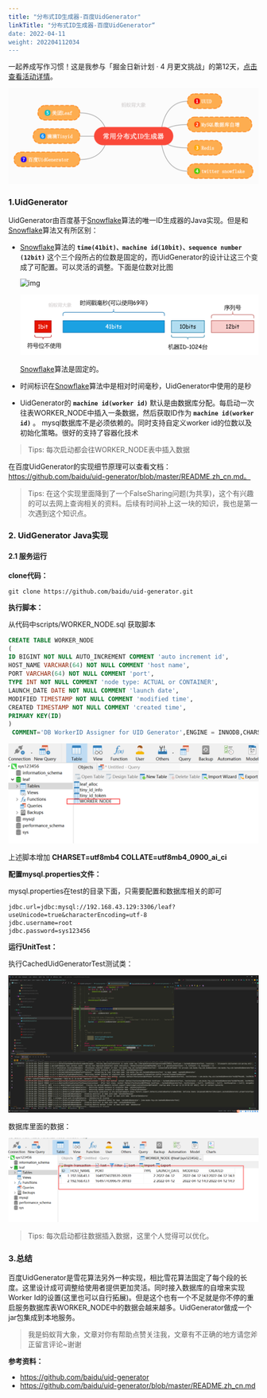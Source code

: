 ```yaml
---
title: "分布式ID生成器-百度UidGenerator"
linkTitle: "分布式ID生成器-百度UidGenerator“
date: 2022-04-11
weight: 202204112034
---
```


一起养成写作习惯！这是我参与「掘金日新计划 · 4 月更文挑战」的第12天，[点击查看活动详情](https://juejin.cn/post/7080800226365145118)。

![常用分布式ID生成器](https://raw.githubusercontent.com/mxsm/picture/main/architecture/Distributed%20ID-Generation%E5%B8%B8%E7%94%A8%E5%88%86%E5%B8%83%E5%BC%8FID%E7%94%9F%E6%88%90%E5%99%A8.png)

### 1.UidGenerator

UidGenerator由百度基于[Snowflake](https://github.com/twitter/snowflake)算法的唯一ID生成器的Java实现。但是和[Snowflake](https://github.com/twitter/snowflake)算法又有所区别：

- [Snowflake](https://github.com/twitter/snowflake)算法的 **`time(41bit)、machine id(10bit)、sequence number (12bit)`** 这个三个段所占的位数是固定的，而UidGenerator的设计让这三个变成了可配置。可以灵活的调整。下面是位数对比图

  ![img](https://raw.githubusercontent.com/baidu/uid-generator/master/doc/snowflake.png)

  ![雪花算法ID的结构](https://raw.githubusercontent.com/mxsm/picture/main/architecture/雪花算法ID的结构.png)

  [Snowflake](https://github.com/twitter/snowflake)算法是固定的。

- 时间标识在[Snowflake](https://github.com/twitter/snowflake)算法中是相对时间毫秒，UidGenerator中使用的是秒

- UidGenerator的 **`machine id(worker id)`** 默认是由数据库分配。每启动一次往表WORKER_NODE中插入一条数据，然后获取ID作为 **`machine id(worker id)`** 。 mysql数据库不是必须依赖的。同时支持自定义worker id的位数以及初始化策略。很好的支持了容器化技术

> Tips: 每次启动都会往WORKER_NODE表中插入数据

在百度UidGenerator的实现细节原理可以查看文档：https://github.com/baidu/uid-generator/blob/master/README.zh_cn.md。

> Tips: 在这个实现里面降到了一个FalseSharing问题(为共享)，这个有兴趣的可以去网上查询相关的资料。后续有时间补上这一块的知识，我也是第一次遇到这个知识点。

### 2. UidGenerator Java实现

#### 2.1 服务运行

**clone代码：**

```shell
git clone https://github.com/baidu/uid-generator.git
```

**执行脚本：**

从代码中scripts/WORKER_NODE.sql 获取脚本

```sql
CREATE TABLE WORKER_NODE
(
ID BIGINT NOT NULL AUTO_INCREMENT COMMENT 'auto increment id',
HOST_NAME VARCHAR(64) NOT NULL COMMENT 'host name',
PORT VARCHAR(64) NOT NULL COMMENT 'port',
TYPE INT NOT NULL COMMENT 'node type: ACTUAL or CONTAINER',
LAUNCH_DATE DATE NOT NULL COMMENT 'launch date',
MODIFIED TIMESTAMP NOT NULL COMMENT 'modified time',
CREATED TIMESTAMP NOT NULL COMMENT 'created time',
PRIMARY KEY(ID)
)
 COMMENT='DB WorkerID Assigner for UID Generator',ENGINE = INNODB,CHARSET=utf8mb4 COLLATE=utf8mb4_0900_ai_ci;
```

![image-20220412222650552](https://raw.githubusercontent.com/mxsm/picture/main/architecture/image-20220412222650552.png)

上述脚本增加  **CHARSET=utf8mb4 COLLATE=utf8mb4_0900_ai_ci**

**配置mysql.properties文件：**

mysql.properties在test的目录下面，只需要配置和数据库相关的即可

```properties
jdbc.url=jdbc:mysql://192.168.43.129:3306/leaf?useUnicode=true&characterEncoding=utf-8
jdbc.username=root
jdbc.password=sys123456
```

**运行UnitTest：**

执行CachedUidGeneratorTest测试类：

![image-20220412224113321](https://raw.githubusercontent.com/mxsm/picture/main/architecture/image-20220412224113321.png)

数据库里面的数据：

![image-20220412224149930](https://raw.githubusercontent.com/mxsm/picture/main/architecture/image-20220412224149930.png)

> Tips: 每次启动都往数据插入数据，这里个人觉得可以优化。

### 3.总结

百度UidGenerator是雪花算法另外一种实现，相比雪花算法固定了每个段的长度。这里设计成可调整给使用者提供更加灵活。同时接入数据库的自增来实现Worker Id的设置(这里也可以自行拓展)。但是这个也有一个不足就是你不停的重启服务数据库表WORKER_NODE中的数据会越来越多。UidGenerator做成一个jar包集成到本地服务。

> 我是蚂蚁背大象，文章对你有帮助点赞关注我，文章有不正确的地方请您斧正留言评论~谢谢

**参考资料：**

- https://github.com/baidu/uid-generator
- https://github.com/baidu/uid-generator/blob/master/README.zh_cn.md